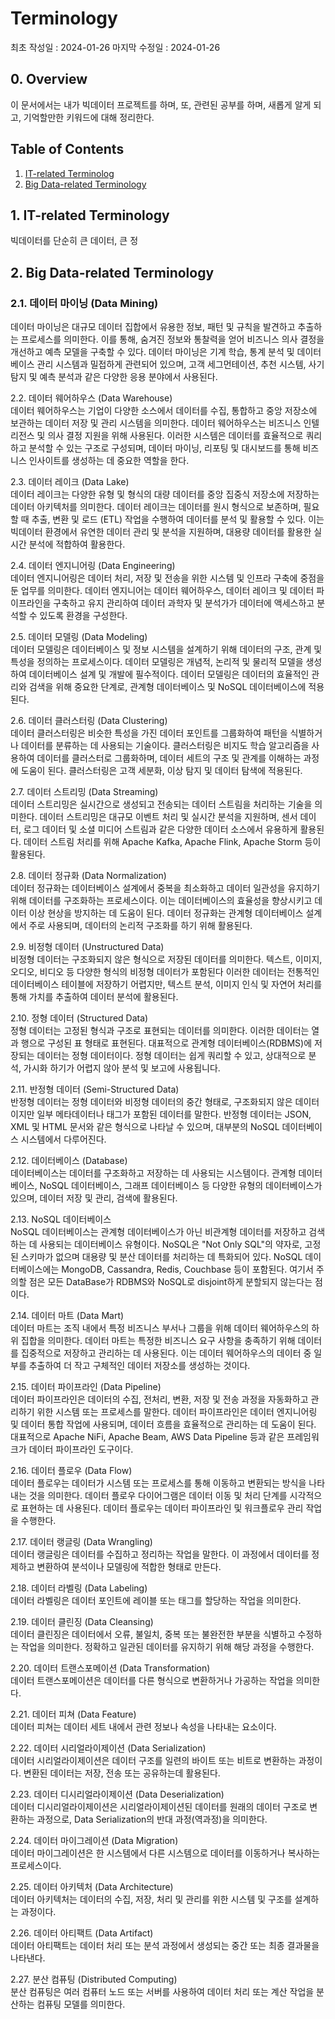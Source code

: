 # Terminology
최초 작성일 : 2024-01-26
마지막 수정일 : 2024-01-26
  
## 0. Overview

이 문서에서는 내가 빅데이터 프로젝트를 하며, 또, 관련된 공부를 하며, 새롭게 알게 되고, 기억할만한 키워드에 대해 정리한다.

## Table of Contents

1. [IT-related Terminolog](#1.-IT-related-Terminolog)
2. [Big Data-related Terminology](#2.-Big-Data-related-Terminology)


## 1. IT-related Terminology  
빅데이터를 단순히 큰 데이터, 큰 정


## 2. Big Data-related Terminology  

### 2.1. 데이터 마이닝 (Data Mining)  
데이터 마이닝은 대규모 데이터 집합에서 유용한 정보, 패턴 및 규칙을 발견하고 추출하는 프로세스를 의미한다. 이를 통해, 숨겨진 정보와 통찰력을 얻어 비즈니스 의사 결정을 개선하고 예측 모델을 구축할 수 있다. 데이터 마이닝은 기계 학습, 통계 분석 및 데이터베이스 관리 시스템과 밀접하게 관련되어 있으며, 고객 세그먼테이션, 추천 시스템, 사기 탐지 및 예측 분석과 같은 다양한 응용 분야에서 사용된다.

2.2. 데이터 웨어하우스 (Data Warehouse)  
데이터 웨어하우스는 기업이 다양한 소스에서 데이터를 수집, 통합하고 중앙 저장소에 보관하는 데이터 저장 및 관리 시스템을 의미한다. 데이터 웨어하우스는 비즈니스 인텔리전스 및 의사 결정 지원을 위해 사용된다. 이러한 시스템은 데이터를 효율적으로 쿼리하고 분석할 수 있는 구조로 구성되며, 데이터 마이닝, 리포팅 및 대시보드를 통해 비즈니스 인사이트를 생성하는 데 중요한 역할을 한다.

2.3. 데이터 레이크 (Data Lake)  
데이터 레이크는 다양한 유형 및 형식의 대량 데이터를 중앙 집중식 저장소에 저장하는 데이터 아키텍처를 의미한다. 데이터 레이크는 데이터를 원시 형식으로 보존하며, 필요할 때 추출, 변환 및 로드 (ETL) 작업을 수행하여 데이터를 분석 및 활용할 수 있다. 이는 빅데이터 환경에서 유연한 데이터 관리 및 분석을 지원하며, 대용량 데이터를 활용한 실시간 분석에 적합하여 활용한다.

2.4. 데이터 엔지니어링 (Data Engineering)  
데이터 엔지니어링은 데이터 처리, 저장 및 전송을 위한 시스템 및 인프라 구축에 중점을 둔 업무를 의미한다. 데이터 엔지니어는 데이터 웨어하우스, 데이터 레이크 및 데이터 파이프라인을 구축하고 유지 관리하여 데이터 과학자 및 분석가가 데이터에 액세스하고 분석할 수 있도록 환경을 구성한다.

2.5. 데이터 모델링 (Data Modeling)  
데이터 모델링은 데이터베이스 및 정보 시스템을 설계하기 위해 데이터의 구조, 관계 및 특성을 정의하는 프로세스이다. 데이터 모델링은 개념적, 논리적 및 물리적 모델을 생성하여 데이터베이스 설계 및 개발에 필수적이다. 데이터 모델링은 데이터의 효율적인 관리와 검색을 위해 중요한 단계로, 관계형 데이터베이스 및 NoSQL 데이터베이스에 적용된다.

2.6. 데이터 클러스터링 (Data Clustering)  
데이터 클러스터링은 비슷한 특성을 가진 데이터 포인트를 그룹화하여 패턴을 식별하거나 데이터를 분류하는 데 사용되는 기술이다. 클러스터링은 비지도 학습 알고리즘을 사용하여 데이터를 클러스터로 그룹화하며, 데이터 세트의 구조 및 관계를 이해하는 과정에 도움이 된다. 클러스터링은 고객 세분화, 이상 탐지 및 데이터 탐색에 적용된다.

2.7. 데이터 스트리밍 (Data Streaming)  
데이터 스트리밍은 실시간으로 생성되고 전송되는 데이터 스트림을 처리하는 기술을 의미한다. 데이터 스트리밍은 대규모 이벤트 처리 및 실시간 분석을 지원하며, 센서 데이터, 로그 데이터 및 소셜 미디어 스트림과 같은 다양한 데이터 소스에서 유용하게 활용된다. 데이터 스트림 처리를 위해 Apache Kafka, Apache Flink, Apache Storm 등이 활용된다.

2.8. 데이터 정규화 (Data Normalization)  
데이터 정규화는 데이터베이스 설계에서 중복을 최소화하고 데이터 일관성을 유지하기 위해 데이터를 구조화하는 프로세스이다. 이는 데이터베이스의 효율성을 향상시키고 데이터 이상 현상을 방지하는 데 도움이 된다. 데이터 정규화는 관계형 데이터베이스 설계에서 주로 사용되며, 데이터의 논리적 구조화를 하기 위해 활용된다.

2.9. 비정형 데이터 (Unstructured Data)  
비정형 데이터는 구조화되지 않은 형식으로 저장된 데이터를 의미한다. 텍스트, 이미지, 오디오, 비디오 등 다양한 형식의 비정형 데이터가 포함된다 이러한 데이터는 전통적인 데이터베이스 테이블에 저장하기 어렵지만, 텍스트 분석, 이미지 인식 및 자연어 처리를 통해 가치를 추출하여 데이터 분석에 활용된다.

2.10. 정형 데이터 (Structured Data)  
정형 데이터는 고정된 형식과 구조로 표현되는 데이터를 의미한다. 이러한 데이터는 열과 행으로 구성된 표 형태로 표현된다. 대표적으로 관계형 데이터베이스(RDBMS)에 저장되는 데이터는 정형 데이터이다. 정형 데이터는 쉽게 쿼리할 수 있고, 상대적으로 분석, 가시화 하기가 어렵지 않아 분석 및 보고에 사용됩니다.

2.11. 반정형 데이터 (Semi-Structured Data)  
반정형 데이터는 정형 데이터와 비정형 데이터의 중간 형태로, 구조화되지 않은 데이터이지만 일부 메타데이터나 태그가 포함된 데이터를 말한다. 반정형 데이터는 JSON, XML 및 HTML 문서와 같은 형식으로 나타날 수 있으며, 대부분의 NoSQL 데이터베이스 시스템에서 다루어진다.

2.12. 데이터베이스 (Database)  
데이터베이스는 데이터를 구조화하고 저장하는 데 사용되는 시스템이다. 관계형 데이터베이스, NoSQL 데이터베이스, 그래프 데이터베이스 등 다양한 유형의 데이터베이스가 있으며, 데이터 저장 및 관리, 검색에 활용된다. 

2.13. NoSQL 데이터베이스  
NoSQL 데이터베이스는 관계형 데이터베이스가 아닌 비관계형 데이터를 저장하고 검색하는 데 사용되는 데이터베이스 유형이다. NoSQL은 "Not Only SQL"의 약자로, 고정된 스키마가 없으며 대용량 및 분산 데이터를 처리하는 데 특화되어 있다. NoSQL 데이터베이스에는 MongoDB, Cassandra, Redis, Couchbase 등이 포함된다. 여기서 주의할 점은 모든 DataBase가 RDBMS와 NoSQL로 disjoint하게 분할되지 않는다는 점이다.


2.14. 데이터 마트 (Data Mart)  
데이터 마트는 조직 내에서 특정 비즈니스 부서나 그룹을 위해 데이터 웨어하우스의 하위 집합을 의미한다. 데이터 마트는 특정한 비즈니스 요구 사항을 충족하기 위해 데이터를 집중적으로 저장하고 관리하는 데 사용된다. 이는 데이터 웨어하우스의 데이터 중 일부를 추출하여 더 작고 구체적인 데이터 저장소를 생성하는 것이다.

2.15. 데이터 파이프라인 (Data Pipeline)  
데이터 파이프라인은 데이터의 수집, 전처리, 변환, 저장 및 전송 과정을 자동화하고 관리하기 위한 시스템 또는 프로세스를 말한다. 데이터 파이프라인은 데이터 엔지니어링 및 데이터 통합 작업에 사용되며, 데이터 흐름을 효율적으로 관리하는 데 도움이 된다. 대표적으로 Apache NiFi, Apache Beam, AWS Data Pipeline 등과 같은 프레임워크가 데이터 파이프라인 도구이다.

2.16. 데이터 플로우 (Data Flow)  
데이터 플로우는 데이터가 시스템 또는 프로세스를 통해 이동하고 변환되는 방식을 나타내는 것을 의미한다. 데이터 플로우 다이어그램은 데이터 이동 및 처리 단계를 시각적으로 표현하는 데 사용된다. 데이터 플로우는 데이터 파이프라인 및 워크플로우 관리 작업을 수행한다.

2.17. 데이터 랭글링 (Data Wrangling)  
데이터 랭글링은 데이터를 수집하고 정리하는 작업을 말한다. 이 과정에서 데이터를 정제하고 변환하여 분석이나 모델링에 적합한 형태로 만든다.

2.18. 데이터 라벨링 (Data Labeling)  
데이터 라벨링은 데이터 포인트에 레이블 또는 태그를 할당하는 작업을 의미한다.

2.19. 데이터 클린징 (Data Cleansing)  
데이터 클린징은 데이터에서 오류, 불일치, 중복 또는 불완전한 부분을 식별하고 수정하는 작업을 의미한다. 정확하고 일관된 데이터를 유지하기 위해 해당 과정을 수행한다.

2.20. 데이터 트랜스포메이션 (Data Transformation)  
데이터 트랜스포메이션은 데이터를 다른 형식으로 변환하거나 가공하는 작업을 의미한다. 

2.21. 데이터 피쳐 (Data Feature)  
데이터 피쳐는 데이터 세트 내에서 관련 정보나 속성을 나타내는 요소이다.

2.22. 데이터 시리얼라이제이션 (Data Serialization)  
데이터 시리얼라이제이션은 데이터 구조를 일련의 바이트 또는 비트로 변환하는 과정이다. 변환된 데이터는 저장, 전송 또는 공유하는데 활용된다.

2.23. 데이터 디시리얼라이제이션 (Data Deserialization)  
데이터 디시리얼라이제이션은 시리얼라이제이션된 데이터를 원래의 데이터 구조로 변환하는 과정으로, Data Serialization의 반대 과정(역과정)을 의미한다.

2.24. 데이터 마이그레이션 (Data Migration)  
데이터 마이그레이션은 한 시스템에서 다른 시스템으로 데이터를 이동하거나 복사하는 프로세스이다.

2.25. 데이터 아키텍처 (Data Architecture)  
데이터 아키텍처는 데이터의 수집, 저장, 처리 및 관리를 위한 시스템 및 구조를 설계하는 과정이다.

2.26. 데이터 아티팩트 (Data Artifact)  
데이터 아티팩트는 데이터 처리 또는 분석 과정에서 생성되는 중간 또는 최종 결과물을 나타낸다.

2.27. 분산 컴퓨팅 (Distributed Computing)  
분산 컴퓨팅은 여러 컴퓨터 노드 또는 서버를 사용하여 데이터 처리 또는 계산 작업을 분산하는 컴퓨팅 모델를 의미한다.





